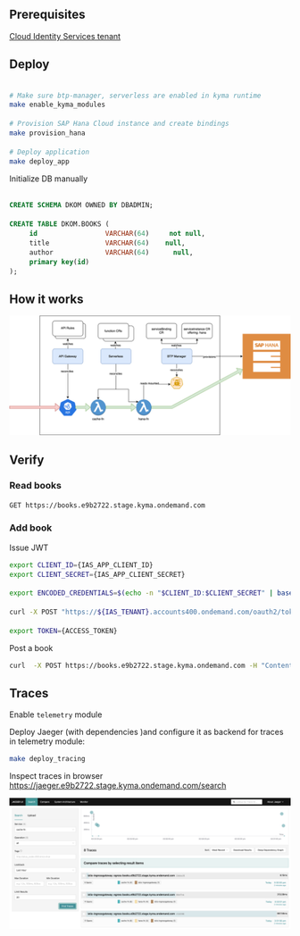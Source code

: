 ## Prerequisites


<!-- [Create hana instance](https://help.sap.com/docs/hana-cloud/sap-hana-cloud-administration-guide/create-sap-hana-database-instance-in-kyma-environment?locale=en-US) -->

<!-- https://community.sap.com/t5/technology-blogs-by-sap/provisioning-sap-hana-cloud-databases-from-kyma-and-kubernetes-2-kyma/ba-p/13577215 -->

<!-- TODO: initialize using hana design time stuff -->

[Cloud Identity Services tenant](https://help.sap.com/docs/identity-provisioning?locale=en-US&version=Cloud)

## Deploy

```sh

# Make sure btp-manager, serverless are enabled in kyma runtime
make enable_kyma_modules

# Provision SAP Hana Cloud instance and create bindings
make provision_hana

# Deploy application
make deploy_app

```

Initialize DB manually 
```sql

CREATE SCHEMA DKOM OWNED BY DBADMIN;

CREATE TABLE DKOM.BOOKS (
     id                 VARCHAR(64)     not null,
     title              VARCHAR(64)    null,
     author             VARCHAR(64)      null,
     primary key(id)
);
```

## How it works


![diagram](assets/kyma-demo.drawio.svg)


## Verify

### Read books  

`GET https://books.e9b2722.stage.kyma.ondemand.com`

### Add book

Issue JWT

```sh
export CLIENT_ID={IAS_APP_CLIENT_ID}
export CLIENT_SECRET={IAS_APP_CLIENT_SECRET}

export ENCODED_CREDENTIALS=$(echo -n "$CLIENT_ID:$CLIENT_SECRET" | base64)

curl -X POST "https://${IAS_TENANT}.accounts400.ondemand.com/oauth2/token?grant_type=client_credentials" -H "Content-Type: application/x-www-form-urlencoded" -H "Authorization: Basic $ENCODED_CREDENTIALS"

export TOKEN={ACCESS_TOKEN}
```

Post a book

```sh
curl  -X POST https://books.e9b2722.stage.kyma.ondemand.com -H "Content-Type: application/json" -H "Authorization: Bearer $TOKEN" -d '{"author":"Astrid Lindgren","title":"Pippi Goes On Board"}'  

```


## Traces

Enable `telemetry` module

Deploy Jaeger (with dependencies )and configure it as backend for traces in telemetry module:

```sh
make deploy_tracing
```

Inspect traces in browser https://jaeger.e9b2722.stage.kyma.ondemand.com/search

![traces](assets/traces.png)

